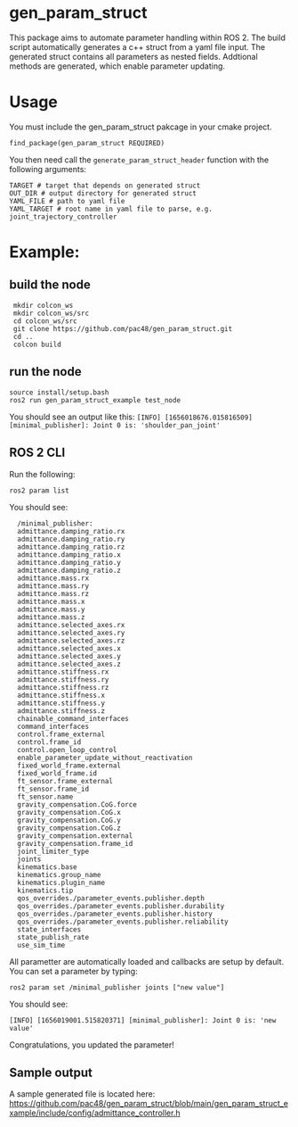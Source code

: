 # gen_param_struct
This package aims to automate parameter handling within ROS 2. The build script automatically generates a c++ struct from a yaml file input. The generated struct contains all parameters as nested fields. Addtional methods are generated, which enable parameter updating.   

# Usage
You must include the gen_param_struct pakcage in your cmake project.

`find_package(gen_param_struct REQUIRED)`

You then need call the `generate_param_struct_header` function with the following arguments:
```
TARGET # target that depends on generated struct 
OUT_DIR # output directory for generated struct
YAML_FILE # path to yaml file
YAML_TARGET # root name in yaml file to parse, e.g. joint_trajectory_controller  
```

# Example:
## build the node
```
 mkdir colcon_ws
 mkdir colcon_ws/src
 cd colcon_ws/src 
 git clone https://github.com/pac48/gen_param_struct.git
 cd ..
 colcon build
```

## run the node
```
source install/setup.bash
ros2 run gen_param_struct_example test_node
```

You should see an output like this:
`[INFO] [1656018676.015816509] [minimal_publisher]: Joint 0 is: 'shoulder_pan_joint'`

## ROS 2 CLI
Run the following:

`ros2 param list`

You should see:


```
  /minimal_publisher:
  admittance.damping_ratio.rx
  admittance.damping_ratio.ry
  admittance.damping_ratio.rz
  admittance.damping_ratio.x
  admittance.damping_ratio.y
  admittance.damping_ratio.z
  admittance.mass.rx
  admittance.mass.ry
  admittance.mass.rz
  admittance.mass.x
  admittance.mass.y
  admittance.mass.z
  admittance.selected_axes.rx
  admittance.selected_axes.ry
  admittance.selected_axes.rz
  admittance.selected_axes.x
  admittance.selected_axes.y
  admittance.selected_axes.z
  admittance.stiffness.rx
  admittance.stiffness.ry
  admittance.stiffness.rz
  admittance.stiffness.x
  admittance.stiffness.y
  admittance.stiffness.z
  chainable_command_interfaces
  command_interfaces
  control.frame_external
  control.frame_id
  control.open_loop_control
  enable_parameter_update_without_reactivation
  fixed_world_frame.external
  fixed_world_frame.id
  ft_sensor.frame_external
  ft_sensor.frame_id
  ft_sensor.name
  gravity_compensation.CoG.force
  gravity_compensation.CoG.x
  gravity_compensation.CoG.y
  gravity_compensation.CoG.z
  gravity_compensation.external
  gravity_compensation.frame_id
  joint_limiter_type
  joints
  kinematics.base
  kinematics.group_name
  kinematics.plugin_name
  kinematics.tip
  qos_overrides./parameter_events.publisher.depth
  qos_overrides./parameter_events.publisher.durability
  qos_overrides./parameter_events.publisher.history
  qos_overrides./parameter_events.publisher.reliability
  state_interfaces
  state_publish_rate
  use_sim_time
  ```
  
  All parametter are automatically loaded and callbacks are setup by default. You can set a parameter by typing:
  
  `ros2 param set /minimal_publisher joints ["new value"]`
  
  You should see:
  
  `[INFO] [1656019001.515820371] [minimal_publisher]: Joint 0 is: 'new value'`
  
  Congratulations, you updated the parameter!
  
## Sample output
A sample generated file is located here: https://github.com/pac48/gen_param_struct/blob/main/gen_param_struct_example/include/config/admittance_controller.h
